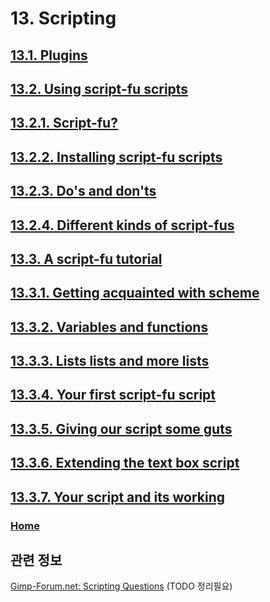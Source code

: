 # 13. Scripting

## [13.1. Plugins](./13-01-plugins.md)
## [13.2. Using script-fu scripts](./13-02-00-using-script-fu-scripts.md)
## [13.2.1. Script-fu?](./13-02-01-script-fu.md)
## [13.2.2. Installing script-fu scripts](./13-02-02-installing-script-fu-scripts.md)
## [13.2.3. Do's and don'ts](./13-02-03-do-s-and-don-ts.md)
## [13.2.4. Different kinds of script-fus](./13-02-04-different-kinds-of-script-fus.md)
## [13.3. A script-fu tutorial](./13-03-00-a-script-fu-tutorial.md)
## [13.3.1. Getting acquainted with scheme](./13-03-01-getting-acquainted-with-scheme.md)
## [13.3.2. Variables and functions](./13-03-02-variables-and-functions.md)
## [13.3.3. Lists lists and more lists](./13-03-03-lists-lists-and-more-lists.md)
## [13.3.4. Your first script-fu script](./13-03-04-your-first-script-fu-script.md)
## [13.3.5. Giving our script some guts](./13-03-05-giving-our-script-some-guts.md)
## [13.3.6. Extending the text box script](./13-03-06-extending-the-text-box-script.md)
## [13.3.7. Your script and its working](./13-03-07-your-script-and-its-working.md)

### [Home](./00-home.md)

## 관련 정보
[Gimp-Forum.net: Scripting Questions](https://www.gimp-forum.net/Forum-Scripting-questions)
(TODO 정리필요)